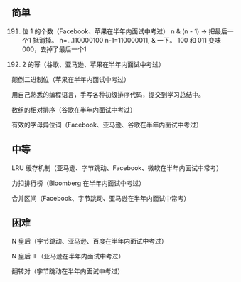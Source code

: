 ## 简单

191. 位 1 的个数（Facebook、苹果在半年内面试中考过）
n & (n - 1) -> 把最后一个1 抵消掉。 
n=...110000100 n-1=110000011, & 一下。 100 和 011 变味 000，去掉了最后一个1

231. 2 的幂（谷歌、亚马逊、苹果在半年内面试中考过）

颠倒二进制位（苹果在半年内面试中考过）

用自己熟悉的编程语言，手写各种初级排序代码，提交到学习总结中。

数组的相对排序（谷歌在半年内面试中考过）

有效的字母异位词（Facebook、亚马逊、谷歌在半年内面试中考过）

## 中等

LRU 缓存机制（亚马逊、字节跳动、Facebook、微软在半年内面试中常考）

力扣排行榜（Bloomberg 在半年内面试中考过）

合并区间（Facebook、字节跳动、亚马逊在半年内面试中常考）

## 困难

N 皇后（字节跳动、亚马逊、百度在半年内面试中考过）

N 皇后 II （亚马逊在半年内面试中考过）

翻转对（字节跳动在半年内面试中考过）